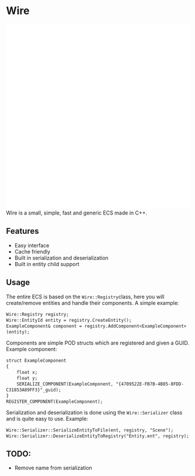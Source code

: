 # Wire
![](https://raw.githubusercontent.com/ChunkTreasure1/Wire/main/resource/WireLogo.png)
Wire is a small, simple, fast and generic ECS made in C++.
## Features
* Easy interface
* Cache friendly
* Built in serialization and deserialization
* Built in entity child support
## Usage
The entire ECS is based on the `Wire::Registry`class, here you will create/remove entities and handle their components. A simple example:

    Wire::Registry registry;
    Wire::EntityId entity = registry.CreateEntity();
    ExampleComponent& component = registry.AddComponent<ExampleComponent>(entity);
Components are simple POD structs which are registered and given a GUID. Example component:

    struct ExampleComponent
    {
	    float x;
	    float y;
	    SERIALIZE_COMPONENT(ExampleComponent, "{4709522E-FB7B-4B85-8FDD-C31853A89FF3}"_guid);
    }
    REGISTER_COMPONENT(ExampleComponent);
Serialization and deserialization is done using the `Wire::Serializer` class and is quite easy to use. Example:
 

    Wire::Serializer::SerializeEntityToFile(ent, registry, "Scene");
	Wire::Serializer::DeserializeEntityToRegistry("Entity.ent", registry);



## TODO:
* Remove name from serialization
